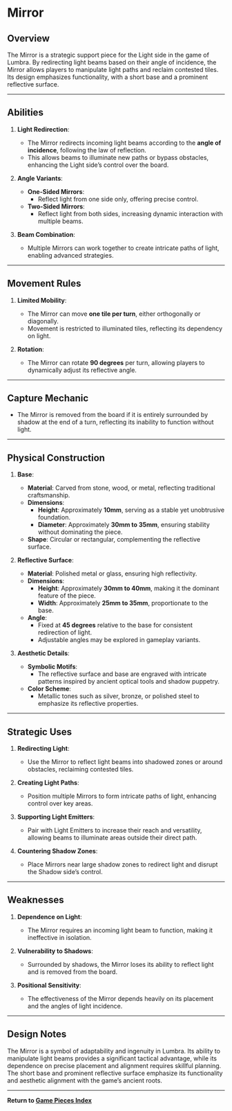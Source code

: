 # Mirror

## **Overview**
The Mirror is a strategic support piece for the Light side in the game of Lumbra. By redirecting light beams based on their angle of incidence, the Mirror allows players to manipulate light paths and reclaim contested tiles. Its design emphasizes functionality, with a short base and a prominent reflective surface.

---

## **Abilities**
1. **Light Redirection**:
   - The Mirror redirects incoming light beams according to the **angle of incidence**, following the law of reflection.
   - This allows beams to illuminate new paths or bypass obstacles, enhancing the Light side’s control over the board.

2. **Angle Variants**:
   - **One-Sided Mirrors**:
     - Reflect light from one side only, offering precise control.
   - **Two-Sided Mirrors**:
     - Reflect light from both sides, increasing dynamic interaction with multiple beams.

3. **Beam Combination**:
   - Multiple Mirrors can work together to create intricate paths of light, enabling advanced strategies.

---

## **Movement Rules**
1. **Limited Mobility**:
   - The Mirror can move **one tile per turn**, either orthogonally or diagonally.
   - Movement is restricted to illuminated tiles, reflecting its dependency on light.

2. **Rotation**:
   - The Mirror can rotate **90 degrees** per turn, allowing players to dynamically adjust its reflective angle.

---

## **Capture Mechanic**
- The Mirror is removed from the board if it is entirely surrounded by shadow at the end of a turn, reflecting its inability to function without light.

---

## **Physical Construction**
1. **Base**:
   - **Material**: Carved from stone, wood, or metal, reflecting traditional craftsmanship.
   - **Dimensions**:
     - **Height**: Approximately **10mm**, serving as a stable yet unobtrusive foundation.
     - **Diameter**: Approximately **30mm to 35mm**, ensuring stability without dominating the piece.
   - **Shape**: Circular or rectangular, complementing the reflective surface.

2. **Reflective Surface**:
   - **Material**: Polished metal or glass, ensuring high reflectivity.
   - **Dimensions**:
     - **Height**: Approximately **30mm to 40mm**, making it the dominant feature of the piece.
     - **Width**: Approximately **25mm to 35mm**, proportionate to the base.
   - **Angle**:
     - Fixed at **45 degrees** relative to the base for consistent redirection of light.
     - Adjustable angles may be explored in gameplay variants.

3. **Aesthetic Details**:
   - **Symbolic Motifs**:
     - The reflective surface and base are engraved with intricate patterns inspired by ancient optical tools and shadow puppetry.
   - **Color Scheme**:
     - Metallic tones such as silver, bronze, or polished steel to emphasize its reflective properties.

---

## **Strategic Uses**
1. **Redirecting Light**:
   - Use the Mirror to reflect light beams into shadowed zones or around obstacles, reclaiming contested tiles.

2. **Creating Light Paths**:
   - Position multiple Mirrors to form intricate paths of light, enhancing control over key areas.

3. **Supporting Light Emitters**:
   - Pair with Light Emitters to increase their reach and versatility, allowing beams to illuminate areas outside their direct path.

4. **Countering Shadow Zones**:
   - Place Mirrors near large shadow zones to redirect light and disrupt the Shadow side’s control.

---

## **Weaknesses**
1. **Dependence on Light**:
   - The Mirror requires an incoming light beam to function, making it ineffective in isolation.

2. **Vulnerability to Shadows**:
   - Surrounded by shadows, the Mirror loses its ability to reflect light and is removed from the board.

3. **Positional Sensitivity**:
   - The effectiveness of the Mirror depends heavily on its placement and the angles of light incidence.

---

## **Design Notes**
The Mirror is a symbol of adaptability and ingenuity in Lumbra. Its ability to manipulate light beams provides a significant tactical advantage, while its dependence on precise placement and alignment requires skillful planning. The short base and prominent reflective surface emphasize its functionality and aesthetic alignment with the game’s ancient roots.

---

**Return to [Game Pieces Index](#)**
